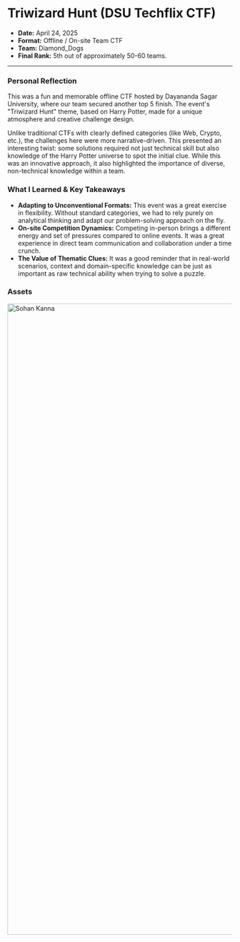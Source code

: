 # Triwizard Hunt (DSU Techflix CTF)

- **Date:** April 24, 2025
- **Format:** Offline / On-site Team CTF
- **Team:** Diamond_Dogs
- **Final Rank:** 5th out of approximately 50-60 teams.

---

### Personal Reflection

This was a fun and memorable offline CTF hosted by Dayananda Sagar University, where our team secured another top 5 finish. The event's "Triwizard Hunt" theme, based on Harry Potter, made for a unique atmosphere and creative challenge design.

Unlike traditional CTFs with clearly defined categories (like Web, Crypto, etc.), the challenges here were more narrative-driven. This presented an interesting twist: some solutions required not just technical skill but also knowledge of the Harry Potter universe to spot the initial clue. While this was an innovative approach, it also highlighted the importance of diverse, non-technical knowledge within a team.

### What I Learned & Key Takeaways

-   **Adapting to Unconventional Formats:** This event was a great exercise in flexibility. Without standard categories, we had to rely purely on analytical thinking and adapt our problem-solving approach on the fly.
-   **On-site Competition Dynamics:** Competing in-person brings a different energy and set of pressures compared to online events. It was a great experience in direct team communication and collaboration under a time crunch.
-   **The Value of Thematic Clues:** It was a good reminder that in real-world scenarios, context and domain-specific knowledge can be just as important as raw technical ability when trying to solve a puzzle.

### Assets
<img width="2000" height="1414" alt="Sohan Kanna" src="https://github.com/user-attachments/assets/9b61eff2-2a3c-43bc-a93c-89f44b63e937" />
